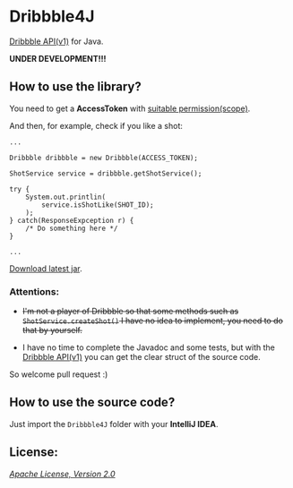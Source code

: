 Dribbble4J
===

[Dribbble API(v1)](http://developer.dribbble.com/v1/ "Dribbble API(v1)") for Java.

__UNDER DEVELOPMENT!!!__

## How to use the library?

You need to get a **AccessToken** with [suitable permission(scope)](http://developer.dribbble.com/v1/oauth/ "Dribbble API #oauth").

And then, for example, check if you like a shot:

    ...

    Dribbble dribbble = new Dribbble(ACCESS_TOKEN);

    ShotService service = dribbble.getShotService();

    try {
        System.out.printlin(
            service.isShotLike(SHOT_ID);
        );
    } catch(ResponseExpception r) {
        /* Do something here */
    }

    ...

[Download latest jar](https://github.com/mthli/Dribbble4J/releases/download/v1.0.0/Dribbble4J.1.0.0.jar "Latest jar").

### Attentions:

 - ~~I'm not a player of Dribbble so that some methods such as `ShotService.createShot()` I have no idea to implement, you need to do that by yourself.~~

 - I have no time to complete the Javadoc and some tests, but with the [Dribbble API(v1)](http://developer.dribbble.com/v1/ "Dribbble API(v1)") you can get the clear struct of the source code.

So welcome pull request :)

## How to use the source code?

Just import the `Dribbble4J` folder with your __IntelliJ IDEA__.

## License:

_[Apache License, Version 2.0](https://github.com/mthli/Dribbble4J/blob/master/LICENSE "Apache License, Version 2.0")_
